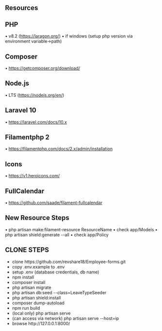 
## Resources

## PHP
•	v8.2 (https://laragon.org/)
•	if windows (setup php version via environment variable->path)

## Composer
•	https://getcomposer.org/download/


## Node.js
•	LTS (https://nodejs.org/en/)

## Laravel 10
•	https://laravel.com/docs/10.x

## Filamentphp 2
•	https://filamentphp.com/docs/2.x/admin/installation

## Icons
• https://v1.heroicons.com/


## FullCalendar
• https://github.com/saade/filament-fullcalendar

## New Resource Steps
•	php artisan make:filament-resource ResourceName
•	check app/Models
•	php artisan shield:generate --all
•	check app/Policy

## CLONE STEPS
<ul>
<li> clone https://github.com/revshare18/Employee-forms.git </li>
<li> copy .env.example to .env </li>
<li> setup .env (database credentials, db name) </li>
<li> npm install </li>
<li> composer install </li>
<li> php artisan migrate </li>
<li> php artisan db:seed --class=LeaveTypeSeeder </li>
<li> php artisan shield:install </li>
<li> composer dump-autoload </li>
<li> npm run build </li>
<li> (local only) php artisan serve </li>
<li> (can access via network) php artisan serve --host=ip </li>
<li> browse http://127.0.0.1:8000/ </li>
</ul>


